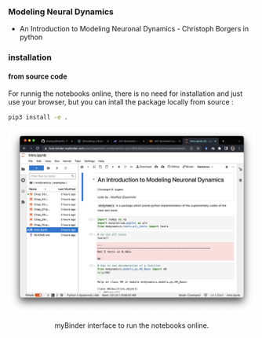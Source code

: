 ### Modeling Neural Dynamics
-  An Introduction to Modeling Neuronal Dynamics - Christoph Borgers in python

### installation

<!-- #### from pip
```sh
pip3 install mndynamics
``` -->

#### from source code
For runnig the notebooks online, there is no need for installation and just 
use your browser, but you can intall the package locally from source :
```sh
pip3 install -e .
```


![Cover](https://github.com/Ziaeemehr/mndynamics/blob/main/Screenshot%202022-12-20%20at%2023.24.36.png )
<p align="center">
 myBinder interface to run the notebooks online. 
</p>
